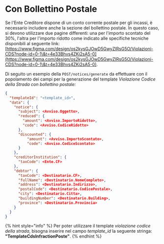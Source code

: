 # Con Bollettino Postale

Se l'Ente Creditore dispone di un conto corrente postale per gli incassi, è necessario includere anche la sezione del bollettino postale. In questo caso, si devono utilizzare due pagine differenti: una per l'importo scontato del 30%, l'altra per l'importo ridotto come indicato alle specifiche tecniche disponibili al seguente link: [https://www.figma.com/design/os2kysGJOwD5GwyZIRsG5O/Violazioni-CDS?node-id=0-1\&t=4e33Bhvs4ZKi2sA5-0](https://www.figma.com/design/os2kysGJOwD5GwyZIRsG5O/Violazioni-CDS?node-id=0-1\&t=4e33Bhvs4ZKi2sA5-0).

Di seguito un esempio della `POST/notices/generate` da effettuare con il popolamento dei campi per la generazione del template _Violazione Codice della Strada con bollettino postale:_

```json
{
  "templateId": "<template_id>",
  "data": {
    "notice": {
      "subject": <Avviso.Oggetto>,
      "reduced": {
        "amount": <Avviso.ImportoRidotto>,
        "code": <Avviso.CodiceRidotto>
      },
      "discounted": {
          "amount": <Avviso.ImportoScontato>,
          "code": <Avviso.CodiceScontato>
      }
    },
    "creditorInstitution": {
      "taxCode": <Ente.CF>
    },
    "debtor": {
      "taxCode": <Destinatario.CF>,
      "fullName": <Destinatario.NomeCompleto>,
      "address": <Destinatario.Indirizzo>,
      "postalCode": <Destinatario.CodicePostale>,
      "city": <Destinatario.Citta>,
      "buildingNumber": <Destinatario.Building>,
      "province": <Destinatario.Provincia>
    }
  }
}
```

{% hint style="info" %}
Per poter utilizzare il template _violazione codice della strada_, bisogna inserire nel campo _template\_id_ la seguente stringa: **"TemplateCdsInfractionPoste"**.
{% endhint %}

